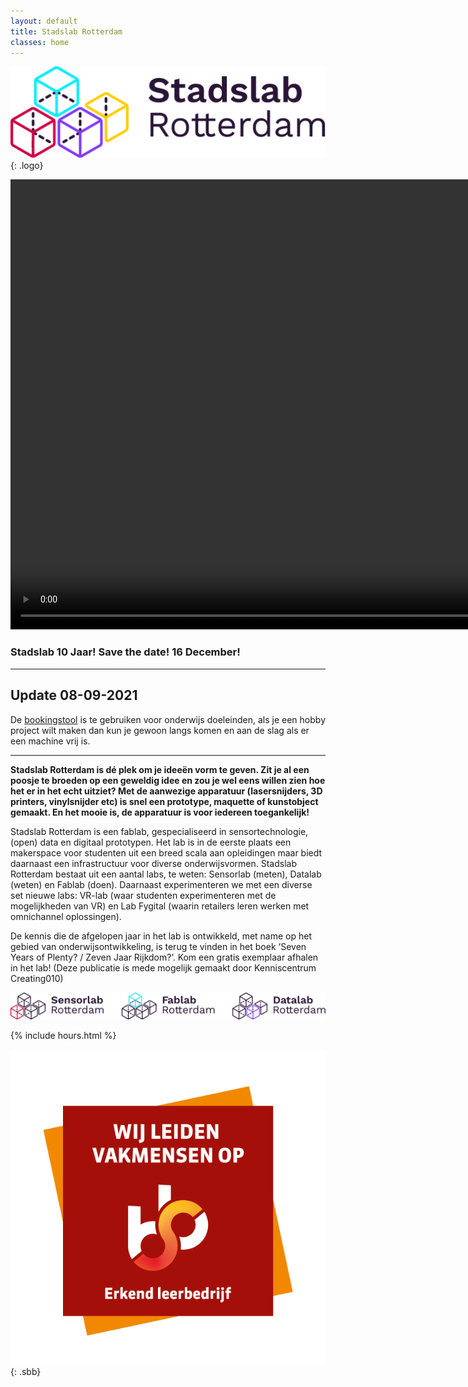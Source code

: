 ```yaml
---
layout: default
title: Stadslab Rotterdam
classes: home
---
```


![Stadslab](assets/svg/logo.svg "Stadslab"){: .logo}


<div class="videoWrapper no-margin">
<video width="1280" height="720"  autoplay mute loop>
<source src="assets/video/stadslab-10.mp4" type="video/mp4">
</video>
</div>

### Stadslab 10 Jaar! Save the date! 16 December! 


---

## Update 08-09-2021

De [bookingstool](https://stadslabrotterdam.nl/booking/) is te gebruiken voor onderwijs doeleinden, als je een hobby project wilt maken dan kun je gewoon langs komen en aan de slag als er een machine vrij is.

---

**Stadslab Rotterdam is dé plek om je ideeën vorm te geven. Zit je al een poosje te broeden op een geweldig idee en zou je wel eens willen zien hoe het er in het echt uitziet? Met de aanwezige apparatuur (lasersnijders, 3D printers, vinylsnijder etc) is snel een prototype, maquette of kunstobject gemaakt. En het mooie is, de apparatuur is voor iedereen toegankelijk!**

Stadslab Rotterdam is een fablab, gespecialiseerd in sensortechnologie, (open) data en digitaal prototypen. Het lab is in de eerste plaats een makerspace voor studenten uit een breed scala aan opleidingen maar biedt daarnaast een infrastructuur voor diverse onderwijsvormen. Stadslab Rotterdam bestaat uit een aantal labs, te weten: Sensorlab (meten), Datalab (weten) en Fablab (doen). Daarnaast experimenteren we met een diverse set nieuwe labs: VR-lab (waar studenten experimenteren met de mogelijkheden van VR) en Lab Fygital (waarin retailers leren werken met omnichannel oplossingen).

De kennis die de afgelopen jaar in het lab is ontwikkeld, met name op het gebied van onderwijsontwikkeling, is terug te vinden in het boek ‘Seven Years of Plenty? / Zeven Jaar Rijkdom?’. Kom een gratis exemplaar afhalen in het lab! (Deze publicatie is mede mogelijk gemaakt door Kenniscentrum Creating010)


![SensorLab FabLab DataLab](assets/svg/stadslabs.svg "SensorLab FabLab DataLab")



{% include hours.html %}

![Stadslab Rotterdam is erkend leerbedrijf bevonden door SBB](assets/img/sbb.png "Stadslab Rotterdam is erkend leerbedrijf bevonden door SBB"){: .sbb}


